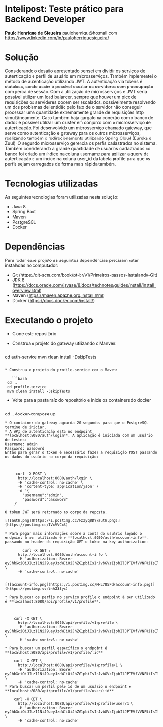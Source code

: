 #  Intelipost: Teste prático para Backend Developer
**Paulo Henrique de Siqueira**
paulohenriqu@hotmail.com
https://www.linkedin.com/in/paulohenriquesiqueira/

# Solução
Considerando o desafio apresentado pensei em dividir os serviços de autenticação e perfil de usuário em microsserviços.
Também implementei o método de autenticação utilizando JWT.  A autenticação via tokens é stateless, sendo assim é possível escalar os servidores sem preocupação com perca de sessão.
Com a utilização de microsserviços e JWT seria possível utilizar um load balancer, sempre que houver um pico de requisições os servidores podem ser escalados, possivelmente resolvendo um dos problemas de lentidão pelo fato de o servidor não conseguir processar uma quantidade extremamente grande de requisições http simultâneamente. Caso também haja gargalo na conexão com o banco de dados é possível utilizar um cluster em conjunto com o microsserviço de autenticação.
Foi desenvolvido um microsserviço chamado gateway, que serve como autenticação e gateway para os outros microsserviços, realizando também o redirecionamento utilizando Spring Cloud (Eureka e Zuul).
O segundo microsserviço gerencia os perfis cadastrados no sistema.
Também considerando a grande quantidade de usuários cadastrados no banco foi criado um índice na coluna username para agilizar a query de autenticação e um índice na coluna user_id da tabela profile para que os perfis sejam carregados de forma mais rápida também. 

# Tecnologias utilizadas
As seguintes tecnologias foram utilizadas nesta solução:
* Java 8
* Spring Boot
* Maven
* PostgreSQL
* Docker
# Dependências
Para rodar esse projeto as seguintes dependências precisam estar instaladas no computador:
* Git (https://git-scm.com/book/pt-br/v1/Primeiros-passos-Instalando-Git)
* JDK 8 (https://docs.oracle.com/javase/8/docs/technotes/guides/install/install_overview.html)
* Maven (https://maven.apache.org/install.html)
* Docker (https://docs.docker.com/install/)
# Executando o projeto
* Clone este repositório
* Construa o projeto do gateway utilizando o Manven:

   ```bash
 cd auth-service
 mvn clean install -DskipTests
```

* Construa o projeto do profile-service com o Maven:

   ```bash
 cd ..
 cd profile-service
 mvn clean install -DskipTests
```
* Volte para a pasta raíz do repositório e inicie os containers do docker

   ```bash
 cd ..
 docker-compose up
```
* O container do gateway aguarda 20 segundos para que o PostgreSQL termine de iniciar.
* A API de autenticação está no endpoint **localhost:8080/auth/login**. A aplicação é iniciada com um usuário de testes:
Username: admin 
Password: passowrd
Então para gerar o token é necessário fazer a requisição POST passando os dados do usuário no corpo da requisição:

   

     curl -X POST \
      http://localhost:8080/auth/login \
      -H 'cache-control: no-cache' \
      -H 'content-type: application/json' \ 
      -d '{
    	"username":"admin",
    	"password":"password"
    }'

O token JWT será retornado no corpo da reposta.

[![auth.png](https://i.postimg.cc/Fzzyq8DY/auth.png)](https://postimg.cc/1VxVVCxS)

* Para pegar mais informações sobre a conta do usuário logado o endpoint à ser utilizado é o **localhost:8080/auth/account-info**, passando no header da requisição GET o token na key authorization:

        curl -X GET \
      http://localhost:8080/auth/account-info \
      -H 'authorization: Bearer eyJhbGciOiJIUzI1NiJ9.eyJzdWIiOiJhZG1pbiIsInJvbGVzIjpbIlJPTEVfVVNFUiIsIlJPTEVfQURNSU4iXSwiaWF0IjoxNTUzNTM2MTkwLCJleHAiOjE1NTM1Mzk3OTB9.DY8PaP2X9Q3SakSF4IjAXg98kXK20NoJjyYweD3Xb2M' \
      -H 'cache-control: no-cache' 


[![account-info.png](https://i.postimg.cc/MHL785Fd/account-info.png)](https://postimg.cc/tnhZ33yx)

* Para buscar os perfis no serviço profile o endpoint à ser utilizado é **localhost:8080/api/profile/v1/profile**. 

 

    curl -X GET \
      http://localhost:8080/api/profile/v1/profile \
      -H 'authorization: Bearer eyJhbGciOiJIUzI1NiJ9.eyJzdWIiOiJhZG1pbiIsInJvbGVzIjpbIlJPTEVfVVNFUiIsIlJPTEVfQURNSU4iXSwiaWF0IjoxNTUzNTM2MTkwLCJleHAiOjE1NTM1Mzk3OTB9.DY8PaP2X9Q3SakSF4IjAXg98kXK20NoJjyYweD3Xb2M' \
      -H 'cache-control: no-cache' 

* Para buscar um perfil específico o endpoint é **localhost:8080/api/profile/v1/profile/:id**

    curl -X GET \
      http://localhost:8080/api/profile/v1/profile/1 \
      -H 'authorization: Bearer eyJhbGciOiJIUzI1NiJ9.eyJzdWIiOiJhZG1pbiIsInJvbGVzIjpbIlJPTEVfVVNFUiIsIlJPTEVfQURNSU4iXSwiaWF0IjoxNTUzNTM2MTkwLCJleHAiOjE1NTM1Mzk3OTB9.DY8PaP2X9Q3SakSF4IjAXg98kXK20NoJjyYweD3Xb2M' \
      -H 'cache-control: no-cache'
* Para buscar um perfil pelo id de um usuário o endpoint é **localhost:8080/api/profile/v1/profile/user/:id**

    curl -X GET \
      http://localhost:8080/api/profile/v1/profile/user/1 \
      -H 'authorization: Bearer eyJhbGciOiJIUzI1NiJ9.eyJzdWIiOiJhZG1pbiIsInJvbGVzIjpbIlJPTEVfVVNFUiIsIlJPTEVfQURNSU4iXSwiaWF0IjoxNTUzNTM2MTkwLCJleHAiOjE1NTM1Mzk3OTB9.DY8PaP2X9Q3SakSF4IjAXg98kXK20NoJjyYweD3Xb2M' \
      -H 'cache-control: no-cache'
